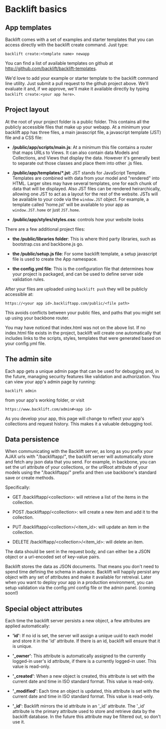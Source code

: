 # Backlift basics

## App templates

Backlift comes with a set of examples and starter templates that you can access directly with the backlift create command. Just type:

    backlift create:<template name> newapp 

You can find a list of available templates on github at http://github.com/backlift/backlift-templates.

We'd love to add your example or starter template to the backlift command line utility. Just submit a pull request to the github project above. We'll evaluate it and, if we approve, we'll make it available directly by typing `backlift create:<your app here>`.

## Project layout

At the root of your project folder is a public folder. This contains all the publicly accessible files that make up your webapp. At a minimum your backlift app has three files, a main javascript file, a javascript template (JST) file and a CSS file:

* **/public/app/scripts/main.js**: At a minimum this file contains a router that maps URLs to Views. It can also contain data Models and Collections, and Views that display the data. However it's generally best to separate out those classes and place them into other .js files.

* **/public/app/templates/*.jst**: JST stands for JavaScript Template. Templates are combined with data from your model and "rendered" into HTML. Larger sites may have several templates, one for each chunk of data that will be displayed. Also JST files can be rendered heirarchically, allowing one JST to act as a layout for the rest of the website. JSTs will be available to your code via the `window.JST` object. For example, a template called 'home.jst' will be available to your app as `window.JST.home` or just `JST.home`. 

* **/public/app/styles/styles.css**: controls how your website looks

There are a few additional project files:

* **the /public/libraries folder**: This is where third party libraries, such as bootstrap.css and backbone.js go.

* **the /public/setup.js file**: For some backlift template, a setup javascript file is used to create the App namespace.

* **the config.yml file**: This is the configuration file that determines how your project is packaged, and can be used to define server side validation rules.

After your files are uploaded using `backlift push` they will be publicly accessible at:

    https://<your app id>.backliftapp.com/public/<file path> 

This avoids conflicts between your public files, and paths that you might set up using your backbone router.

You may have noticed that index.html was not on the above list. If no index.html file exists in the project, backlift will create one automatically that includes links to the scripts, styles, templates that were generated based on your config.yml file.


## The admin site

Each app gets a unique admin page that can be used for debugging and, in the future, managing security features like validation and authorization. You can view your app's admin page by running:

    backlift admin

from your app's working folder, or visit

    https://www.backlift.com/admin#<app id>

As you develop your app, this page will change to reflect your app's collections and request history. This makes it a valuable debugging tool.


## Data persistence

When communicating with the Backlift server, as long as you prefix your AJAX urls with "/backliftapp/", the backlift server will automatically store and fetch any json data that you send. For example, in backbone, you can set the url attribute of your collections, or the urlRoot attribute of your models using the "/backliftapp/" prefix and then use backbone's standard save or create methods.

Specifically:

* GET /backliftapp/&lt;collection&gt;: will retrieve a list of the items in the collection.

* POST /backliftapp/&lt;collection&gt;: will create a new item and add it to the collection.

* PUT /backliftapp/&lt;collection&gt;/&lt;item_id&gt;: will update an item in the collection.

* DELETE /backliftapp/&lt;collection&gt;/&lt;item_id&gt;: will delete an item.

The data should be sent in the request body, and can either be a JSON object or a url-encoded set of key-value pairs. 

Backlift stores the data as JSON documents. That means you don't need to spend time defining the schema in advance. Backlift will happily persist any object with any set of attributes and make it available for retreival. Later when you want to deploy your app in a production environment, you can setup validation via the config.yml config file or the admin panel. (coming soon!)


## Special object attributes

Each time the backlift server persists a new object, a few attributes are applied automatically:

* **'id'**: If no id is set, the server will assign a unique uuid to each model and store it in the 'id' attribute. If there is an id, backlift will ensure that it is unique. 

* **'_owner'**: This attribute is automatically assigned to the currently logged-in user's id attribute, if there is a currently logged-in user. This value is read-only.

* **'_created'**: When a new object is created, this attribute is set with the current date and time in ISO standard format. This value is read-only.

* **'_modified'**: Each time an object is updated, this attribute is set with the current date and time in ISO standard format. This value is read-only.

* **'_id'**: Backlift mirrors the id attribute in an '_id' attribute. The '_id' attribute is the primary attribute used to store and retrieve data by the backlift database. In the future this attribute may be filtered out, so don't use it.